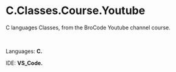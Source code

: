 # C.Classes.Course.Youtube
C languages Classes, from the BroCode Youtube channel course. 

<br>

<p>Languages: <b>C.</b></p>
<p>IDE: <b>VS_Code.</b></p>
